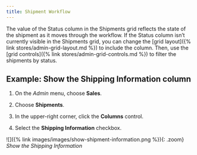 ```yaml
---
title: Shipment Workflow
---
```


The value of the Status column in the Shipments grid reflects the state of the shipment as it moves through the workflow. If the Status column isn’t currently visible in the Shipments grid, you can change the [grid layout]({% link stores/admin-grid-layout.md %}) to include the column. Then, use the [grid controls]({% link stores/admin-grid-controls.md %}) to filter the shipments by status.

## Example: Show the Shipping Information column

1. On the _Admin_ menu, choose **Sales**.

1. Choose **Shipments**.

1. In the upper-right corner, click the **Columns** control.

1. Select the **Shipping Information** checkbox.

![]({% link images/images/show-shipment-information.png %}){: .zoom}
_Show the Shipping Information_


